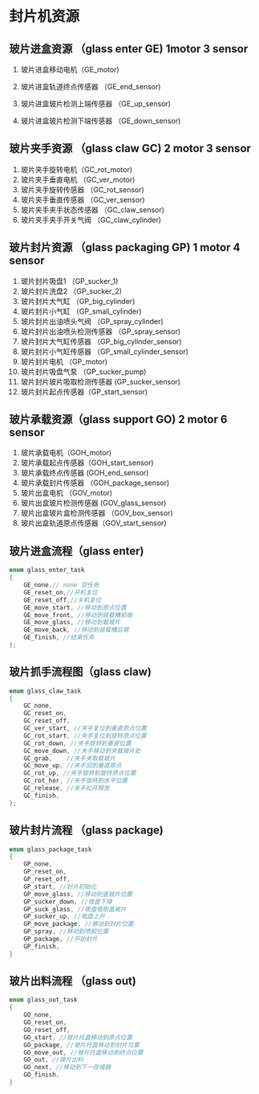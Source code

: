 # 封片机资源

## 玻片进盒资源 （glass enter  GE) 1motor 3 sensor

1. 玻片进盒移动电机（GE_motor)

2. 玻片进盒轨道终点传感器 （GE_end_sensor)

3. 玻片进盒玻片检测上端传感器 （GE_up_sensor)

4. 玻片进盒玻片检测下端传感器 （GE_down_sensor)
## 玻片夹手资源 （glass claw GC) 2 motor 3 sensor
1. 玻片夹手旋转电机（GC_rot_motor)
2. 玻片夹手垂直电机 （GC_ver_motor)
3. 玻片夹手旋转传感器 （GC_rot_sensor)
4. 玻片夹手垂直传感器 （GC_ver_sensor)
5. 玻片夹手夹手状态传感器 （GC_claw_sensor)
7. 玻片夹手夹手开关气阀  （GC_claw_cylinder)

## 玻片封片资源 （glass packaging GP) 1 motor 4 sensor
1. 玻片封片吸盘1 （GP_sucker_1)
2. 玻片封片洗盘2 （GP_sucker_2)
3. 玻片封片大气缸 （GP_big_cylinder)
4. 玻片封片小气缸 （GP_small_cylinder)
5. 玻片封片出油喷头气阀 （GP_spray_cylinder)
6. 玻片封片出油喷头检测传感器 （GP_spray_sensor)
7. 玻片封片大气缸传感器 （GP_big_cylinder_sensor)
8. 玻片封片小气缸传感器 （GP_small_cylinder_sensor)
9. 玻片封片电机 （GP_motor)
10. 玻片封片吸盘气泵 （GP_sucker_pump)
11. 玻片封片玻片吸取检测传感器 (GP_sucker_sensor)
12. 玻片封片起点传感器（GP_start_sensor)

## 玻片承载资源（glass support GO) 2 motor 6 sensor
1. 玻片承载电机（GOH_motor)
2. 玻片承载起点传感器（GOH_start_sensor)
3. 玻片承载终点传感器  (GOH_end_sensor)
4. 玻片承载封片传感器 （GOH_package_sensor)
1. 玻片出盒电机 （GOV_motor)
2. 玻片出盒玻片检测传感器 (GOV_glass_sensor)
3. 玻片出盒玻片盒检测传感器 （GOV_box_sensor)
3. 玻片出盒轨道原点传感器（GOV_start_sensor)

## 玻片进盒流程（glass enter)
```cpp
enum glass_enter_task
{
	GE_none,// none 空任务 
	GE_reset_on,//开机复位
	GE_reset_off,//关机复位
	GE_move_start, //移动到原点位置
	GE_move_front, //移动到装载槽前端
	GE_move_glass, //移动到载玻片
	GE_move_back, //移动到装载槽后端
	GE_finish, //结束任务
};
```

## 玻片抓手流程图（glass claw)
```cpp
enum glass_claw_task
{
	GC_none,
	GC_reset_on, 
	GC_reset_off, 
	GC_ver_start, //夹手复位到垂直原点位置
	GC_rot_start, //夹手复位到旋转原点位置
	GC_rot_down, //夹手旋转到垂直位置
	GC_move_down, //夹手移动到夹载玻片处
	GC_grab,	//夹手夹取载玻片
	GC_move_up,	//夹手回到垂直原点
	GC_rot_up, //夹手旋转到旋转原点位置
	GC_rot_hor, //夹手旋转到水平位置
	GC_release, //夹手松开释放
	GC_finish, 
};
```

## 玻片封片流程 （glass package)
```cpp
enum glass_package_task
{
	GP_none,
	GP_reset_on,
	GP_reset_off,
	GP_start, //封片初始化
	GP_move_glass, //移动到盖玻片位置
	GP_sucker_down, //吸盘下降
	GP_suck_glass, //吸盘吸取盖玻片
	GP_sucker_up, //吸盘上升
	GP_move_package, //移动到封片位置
	GP_spray, //移动到喷胶位置
	GP_package, //开始封片
	GP_finish, 
}
```

## 玻片出料流程 （glass out)
```cpp
enum glass_out_task
{
	GO_none,
	GO_reset_on,
	GO_reset_off,
	GO_start, //玻片托盘移动到原点位置
	GO_package, //玻片托盘移动到封片位置
	GO_move_out, //玻片托盘移动到终点位置
	GO_out, //玻片出料
	GO_next, //移动到下一存储器
	GO_finish,
}
```

